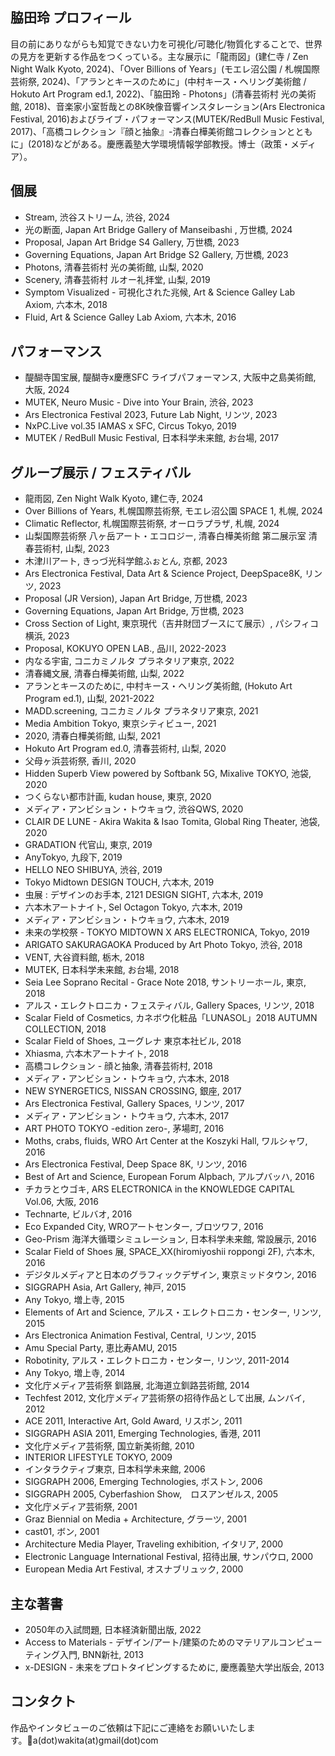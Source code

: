 ## 脇田玲 プロフィール

目の前にありながらも知覚できない力を可視化/可聴化/物質化することで、世界の見方を更新する作品をつくっている。主な展示に「龍雨図」(建仁寺 / Zen Night Walk Kyoto, 2024)、「Over Billions of Years」(モエレ沼公園 / 札幌国際芸術祭, 2024)、「アランとキースのために」(中村キース・ヘリング美術館 / Hokuto Art Program ed.1, 2022)、「脇田玲 - Photons」(清春芸術村 光の美術館, 2018)、音楽家小室哲哉との8K映像音響インスタレーション(Ars Electronica Festival, 2016)およびライブ・パフォーマンス(MUTEK/RedBull Music Festival, 2017)、「高橋コレクション『顔と抽象』-清春白樺美術館コレクションとともに」(2018)などがある。慶應義塾大学環境情報学部教授。博士（政策・メディア）。

## 個展

- Stream, 渋谷ストリーム, 渋谷, 2024
- 光の断面, Japan Art Bridge Gallery of Manseibashi , 万世橋, 2024
- Proposal, Japan Art Bridge S4 Gallery, 万世橋, 2023
- Governing Equations, Japan Art Bridge S2 Gallery, 万世橋, 2023
- Photons, 清春芸術村 光の美術館, 山梨, 2020
- Scenery, 清春芸術村 ルオー礼拝堂, 山梨, 2019
- Symptom Visualized - 可視化された兆候, Art & Science Galley Lab Axiom, 六本木, 2018
- Fluid, Art & Science Galley Lab Axiom, 六本木, 2016

## パフォーマンス

- 醍醐寺国宝展, 醍醐寺x慶應SFC ライブパフォーマンス, 大阪中之島美術館, 大阪, 2024
- MUTEK, Neuro Music - Dive into Your Brain, 渋谷, 2023
- Ars Electronica Festival 2023, Future Lab Night, リンツ, 2023
- NxPC.Live vol.35 IAMAS x SFC, Circus Tokyo, 2019
- MUTEK / RedBull Music Festival, 日本科学未来館, お台場, 2017

## グループ展示 / フェスティバル

- 龍雨図, Zen Night Walk Kyoto, 建仁寺, 2024
- Over Billions of Years, 札幌国際芸術祭, モエレ沼公園 SPACE 1, 札幌, 2024
- Climatic Reflector, 札幌国際芸術祭, オーロラプラザ, 札幌, 2024
- 山梨国際芸術祭 八ヶ岳アート・エコロジー, 清春白樺美術館 第二展示室 清春芸術村, 山梨, 2023
- 木津川アート, きっづ光科学館ふぉとん, 京都, 2023
- Ars Electronica Festival, Data Art & Science Project, DeepSpace8K, リンツ, 2023
- Proposal (JR Version), Japan Art Bridge, 万世橋, 2023
- Governing Equations, Japan Art Bridge, 万世橋, 2023
- Cross Section of Light, 東京現代（吉井財団ブースにて展示）, パシフィコ横浜, 2023
- Proposal, KOKUYO OPEN LAB., 品川, 2022-2023
- 内なる宇宙, コニカミノルタ プラネタリア東京, 2022
- 清春縄文展, 清春白樺美術館, 山梨, 2022
- アランとキースのために, 中村キース・ヘリング美術館, (Hokuto Art Program ed.1), 山梨, 2021-2022
- MADD.screening, コニカミノルタ プラネタリア東京, 2021
- Media Ambition Tokyo, 東京シティビュー, 2021
- 2020, 清春白樺美術館, 山梨, 2021
- Hokuto Art Program ed.0, 清春芸術村, 山梨, 2020
- 父母ヶ浜芸術祭, 香川, 2020
- Hidden Superb View powered by Softbank 5G, Mixalive TOKYO, 池袋, 2020
- つくらない都市計画, kudan house, 東京, 2020
- メディア・アンビション・トウキョウ, 渋谷QWS, 2020
- CLAIR DE LUNE - Akira Wakita & Isao Tomita, Global Ring Theater, 池袋, 2020
- GRADATION 代官山, 東京, 2019
- AnyTokyo, 九段下, 2019
- HELLO NEO SHIBUYA, 渋谷, 2019
- Tokyo Midtown DESIGN TOUCH, 六本木, 2019
- 虫展 : デザインのお手本, 2121 DESIGN SIGHT, 六本木, 2019
- 六本木アートナイト, Sel Octagon Tokyo, 六本木, 2019
- メディア・アンビション・トウキョウ, 六本木, 2019
- 未来の学校祭 - TOKYO MIDTOWN X ARS ELECTRONICA, Tokyo, 2019
- ARIGATO SAKURAGAOKA Produced by Art Photo Tokyo, 渋谷, 2018
- VENT, 大谷資料館, 栃木, 2018
- MUTEK, 日本科学未来館, お台場, 2018
- Seia Lee Soprano Recital - Grace Note 2018, サントリーホール, 東京, 2018
- アルス・エレクトロニカ・フェスティバル, Gallery Spaces, リンツ, 2018
- Scalar Field of Cosmetics, カネボウ化粧品「LUNASOL」2018 AUTUMN COLLECTION, 2018
- Scalar Field of Shoes, ユーグレナ 東京本社ビル, 2018
- Xhiasma, 六本木アートナイト, 2018
- 高橋コレクション - 顔と抽象, 清春芸術村, 2018
- メディア・アンビション・トウキョウ, 六本木, 2018
- NEW SYNERGETICS, NISSAN CROSSING, 銀座, 2017
- Ars Electronica Festival, Gallery Spaces, リンツ, 2017
- メディア・アンビション・トウキョウ, 六本木, 2017
- ART PHOTO TOKYO -edition zero-, 茅場町, 2016
- Moths, crabs, fluids, WRO Art Center at the Koszyki Hall, ワルシャワ, 2016
- Ars Electronica Festival, Deep Space 8K, リンツ, 2016
- Best of Art and Science, European Forum Alpbach, アルプバッハ, 2016
- チカラとウゴキ, ARS ELECTRONICA in the KNOWLEDGE CAPITAL Vol.06, 大阪, 2016
- Technarte, ビルバオ, 2016
- Eco Expanded City, WROアートセンター, ブロツワフ, 2016
- Geo-Prism 海洋大循環シミュレーション, 日本科学未来館, 常設展示, 2016
- Scalar Field of Shoes 展, SPACE_XX(hiromiyoshii roppongi 2F), 六本木, 2016
- デジタルメディアと日本のグラフィックデザイン, 東京ミッドタウン, 2016
- SIGGRAPH Asia, Art Gallery, 神戸, 2015
- Any Tokyo, 増上寺, 2015
- Elements of Art and Science, アルス・エレクトロニカ・センター, リンツ, 2015
- Ars Electronica Animation Festival, Central, リンツ, 2015
- Amu Special Party, 恵比寿AMU, 2015
- Robotinity, アルス・エレクトロニカ・センター, リンツ, 2011-2014
- Any Tokyo, 増上寺, 2014
- 文化庁メディア芸術祭 釧路展, 北海道立釧路芸術館, 2014
- Techfest 2012, 文化庁メディア芸術祭の招待作品として出展, ムンバイ, 2012
- ACE 2011, Interactive Art, Gold Award, リスボン, 2011
- SIGGRAPH ASIA 2011, Emerging Technologies, 香港, 2011
- 文化庁メディア芸術祭, 国立新美術館, 2010
- INTERIOR LIFESTYLE TOKYO, 2009
- インタラクティブ東京, 日本科学未来館, 2006
- SIGGRAPH 2006, Emerging Technologies, ボストン, 2006
- SIGGRAPH 2005, Cyberfashion Show,　ロスアンゼルス, 2005
- 文化庁メディア芸術祭, 2001
- Graz Biennial on Media + Architecture, グラーツ, 2001
- cast01, ボン, 2001
- Architecture Media Player, Traveling exhibition, イタリア, 2000
- Electronic Language International Festival, 招待出展, サンパウロ, 2000
- European Media Art Festival, オスナブリュック, 2000

## 主な著書

- 2050年の入試問題, 日本経済新聞出版, 2022
- Access to Materials - デザイン/アート/建築のためのマテリアルコンピューティング入門, BNN新社, 2013
- x-DESIGN - 未来をプロトタイピングするために, 慶應義塾大学出版会, 2013

## コンタクト

作品やインタビューのご依頼は下記にご連絡をお願いいたします。a(dot)wakita(at)gmail(dot)com

